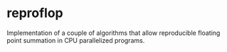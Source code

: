 # reproflop
Implementation of a couple of algorithms that allow reproducible floating point summation in CPU parallelized programs.
